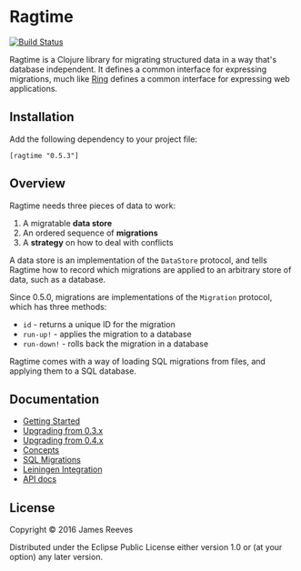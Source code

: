 # Ragtime

[![Build Status](https://travis-ci.org/weavejester/ragtime.svg?branch=master)](https://travis-ci.org/weavejester/ragtime)

Ragtime is a Clojure library for migrating structured data in a way
that's database independent. It defines a common interface for
expressing migrations, much like [Ring][] defines a common interface
for expressing web applications.

[ring]: https://github.com/ring-clojure/ring

## Installation

Add the following dependency to your project file:

    [ragtime "0.5.3"]

## Overview

Ragtime needs three pieces of data to work:

1. A migratable **data store**
2. An ordered sequence of **migrations**
3. A **strategy** on how to deal with conflicts

A data store is an implementation of the `DataStore` protocol, and
tells Ragtime how to record which migrations are applied to an
arbitrary store of data, such as a database.

Since 0.5.0, migrations are implementations of the `Migration` protocol,
which has three methods:

* `id`        - returns a unique ID for the migration
* `run-up!`   - applies the migration to a database
* `run-down!` - rolls back the migration in a database

Ragtime comes with a way of loading SQL migrations from files, and
applying them to a SQL database.

## Documentation

* [Getting Started](https://github.com/weavejester/ragtime/wiki/Getting-Started)
* [Upgrading from 0.3.x](https://github.com/weavejester/ragtime/wiki/Upgrading-from-0.3.x)
* [Upgrading from 0.4.x](https://github.com/weavejester/ragtime/wiki/Upgrading-from-0.4.x)
* [Concepts](https://github.com/weavejester/ragtime/wiki/Concepts)
* [SQL Migrations](https://github.com/weavejester/ragtime/wiki/SQL-Migrations)
* [Leiningen Integration](https://github.com/weavejester/ragtime/wiki/Leiningen-Integration)
* [API docs](http://weavejester.github.io/ragtime)

## License

Copyright © 2016 James Reeves

Distributed under the Eclipse Public License either version 1.0 or (at
your option) any later version.
